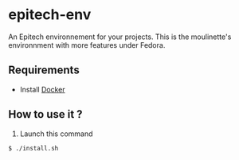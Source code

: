 # epitech-env
An Epitech environnement for your projects.
This is the moulinette's environnment with more features under Fedora.

## Requirements
* Install <a href="https://www.docker.com">Docker </a>
## How to use it ?
1. Launch this command
```
$ ./install.sh
```
